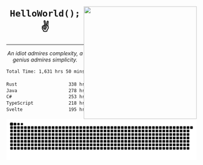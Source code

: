 <div text-align="center">
    <img src="https://i.imgur.com/h1q15Kt.gife" align="right" width="299" height="299">
    <h1 align="center"><code>HelloWorld();</code> ✌️</h1>
    <hr>
    <p align="center"><i>An idiot admires complexity, a genius admires simplicity.</i></p>
</div>

<!--START_SECTION:waka-->

```txt
Total Time: 1,631 hrs 50 mins

Rust                   338 hrs 50 mins █████░░░░░░░░░░░░░░░░░░░░   19.52 %
Java                   278 hrs 24 mins ████░░░░░░░░░░░░░░░░░░░░░   16.04 %
C#                     253 hrs 6 mins  ███▓░░░░░░░░░░░░░░░░░░░░░   14.58 %
TypeScript             218 hrs 5 mins  ███░░░░░░░░░░░░░░░░░░░░░░   12.56 %
Svelte                 195 hrs 5 mins  ██▓░░░░░░░░░░░░░░░░░░░░░░   11.24 %
```

<!--END_SECTION:waka-->

<picture>
  <source media="(prefers-color-scheme: dark)" srcset="https://raw.githubusercontent.com/Somfic/Somfic/main/github-contribution-grid-snake-dark.svg">
  <source media="(prefers-color-scheme: light)" srcset="https://raw.githubusercontent.com/Somfic/Somfic/main/github-contribution-grid-snake.svg">
  <img alt="github contribution grid snake animation" src="https://raw.githubusercontent.com/Somfic/Somfic/main/github-contribution-grid-snake.svg">
</picture>
